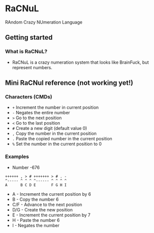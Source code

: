 # RaCNuL
RAndom Crazy NUmeration Language

## Getting started
### What is RaCNuL?
- RaCNuL is a crazy numeration system that looks like BrainFuck, but represent numbers.

## Mini RaCNul reference (not working yet!)
### Characters (CMDs)
- `+` Increment the number in current position
- `-` Negates the entire number
- `>` Go to the next position
- `<` Go to the last position
- `#` Create a new digit (default value 0)
- `,` Copy the number in the current position
- `.` Paste the copied number in the current position
- `%` Set the number in the current position to 0
### Examples

- Number -676
```
++++++ , > # +++++++ > # . -
^----- ^ ^ ^ ^------ ^ ^ ^ ^
A      B C D E       F G H I
```
   + A - Increment the current position by 6
   + B - Copy the number 6
   + C/F - Advance to the next position
   + D/G - Create the new position
   + E - Increment the current position by 7
   + H - Paste the number 6
   + I - Negates the number